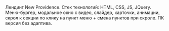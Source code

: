Лендинг New Providence.
Стек технологий: HTML, CSS, JS, JQuery. 
Меню-бургер, модальное окно с видео, слайдер, карточки, анимации, скрол к секции по клику на пункт меню + смена пунктов при скроле.
ПК версия без адаптива.
